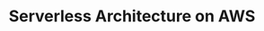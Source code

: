 ---
# Name of the webinar.
title: "Serverless Architecture on AWS"
meta_desc: "Explore building up a serverless microservices architecture on AWS using infrastructure as code, cloud engineering principles, and TypeScript."

# A featured webinar will display first in the list.
featured: false

# If the video is pre-recorded or live.
pre_recorded: true

# If the video is part of the PulumiTV series. Setting this value to true will list the video in the "PulumiTV" section.
pulumi_tv: false

# The preview image will be shown on the list page.
preview_image: ""

# Webinars with unlisted as true will not be shown on the webinar list
unlisted: false

# Gated webinars will have a registration form and the user will need
# to fill out the form before viewing.
gated: false

# The layout of the landing page.
type: webinars

# External webinars will link to an external page instead of a webinar
# landing/registration page. If the webinar is external you will need
# set the 'block_external_search_index' flag to true so Google does not index
# the webinar page created.
external: false
block_external_search_index: false

# The url slug for the webinar landing page. If this is an external
# webinar, use the external URL as the value here.
url_slug: "serverless-architecture-aws"

# The content of the hero section.
hero:
    # The title text in the hero. This also serves as the pages H1.
    title: "Serverless Architecture on AWS"
    # The image the appears on the right hand side of the hero.
    image: "/icons/containers.svg"

# Webinar pages support multiple session via the 'multiple' property.
# multiple:

# Content for the left hand side section of the page.
main:
    # Webinar title.
    title: "Serverless Architecture on AWS"
    # URL for embedding a URL for ungated webinars.
    youtube_url: https://www.youtube.com/embed/bXt3zjnI1ME?rel=0
    # Sortable date. The datetime Hugo will use to sort the webinars in date order.
    sortable_date: 2022-11-03T08:00:00.000-07:00
    # Duration of the webinar.
    duration: "60 minutes"
    # Datetime of the webinar.
    datetime: 
    # Description of the webinar.
    description: |
        Let’s explore more about building up a serverless microservices architecture on AWS using infrastructure as code and cloud engineering principles. We’ll use TypeScript to build up our new architecture, and we’ll explore more about stacks, inputs and outputs, secrets, and more.

        If you want to code along, you’ll need a [free Pulumi SaaS account](https://app.pulumi.com/signup/), [the Pulumi CLI](https://www.pulumi.com/docs/install/), [NodeJS](https://www.pulumi.com/docs/languages-sdks/javascript/), and an AWS account (free tier is okay).

    # The webinar presenters
    presenters:
        - name: Piers Karsenbarg
          role: Customer Engineer, Pulumi

    # A bullet point list containing what the user will learn during the webinar.

# The right hand side form section.
form:
    # HubSpot form id.
    hubspot_form_id: "9e81381b-6e89-4d5f-84b9-8ff675eb4c30"

aws_only: false
---